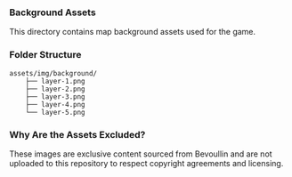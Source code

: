 ### Background Assets

This directory contains map background assets used for the game.

### Folder Structure

```
assets/img/background/ 
    ├── layer-1.png
    ├── layer-2.png
    ├── layer-3.png
    ├── layer-4.png
    └── layer-5.png
```

### Why Are the Assets Excluded?

These images are exclusive content sourced from Bevoullin and are not uploaded to this repository to respect copyright agreements and licensing.